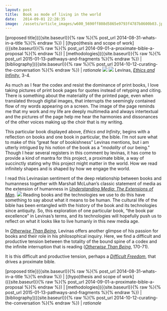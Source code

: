 ```yaml
---
layout:	post
title:	Book as mode of living in the world
date:	2014-09-01 22:28:35
image:	/assets/article_images/w600_5690ff808d5865e9793f4787b8600b03.jpg
---
```

[proposed title]({{site.baseurl}}{% raw %}{% post_url 2014-08-31-whats-in-a-title %}{% endraw %}) | [(hypo)thesis and scope of work]({{site.baseurl}}{% raw %}{% post_url 2014-09-01-a-proximate-bible-a-proposal %}{% endraw %}) | [methodologies]({{site.baseurl}}{% raw %}{% post_url 2015-01-13-pathways-and-fragments %}{% endraw %}) | [bibliography]({{site.baseurl}}{% raw %}{% post_url 2014-10-12-curating-the-conversation %}{% endraw %}) | *rationale*
![]({{site.baseurl}}/assets/article_images/w600_5690ff808d5865e9793f4787b8600b03.jpg)
![]({{site.baseurl}}/assets/article_images/w600_11b33c85697aabe51b3d00832adf65d7.jpg)
Levinas, [*Ethics and Infinity*](http://www.worldcat.org/oclc/11650618), 3-4.

As much as I fear the codex and resist the dominance of print books, I love taking pictures of print book pages for quotes instead of retyping and citing. There is something about the materiality of the printed page, even when translated through digital images, that interrupts the seemingly contained flow of my words appearing on a screen. The image of the page reminds me that my work and my life are deeply multimedia and always intertextual and the pictures of the page help me hear the harmonies and dissonances of the other voices making up the choir that is my writing.

This particular book displayed above, *Ethics and Infinity*, begins with a reflection on books and one book in particular, the bible. I’m not sure what to make of this “great fear of bookishness” Levinas mentions, but i am utterly intrigued by his notion of the book as a "*modality* of our being." Though I hear several registers in this comment by levinas, it has come to provide a kind of mantra for this project, a proximate bible, a way of succinctly stating why this project might matter in the world. How we read infinitely shapes and is shaped by how we engage the world.

I read this Levinasian sentiment of the deep relationship between books and humanness together with Marshall McLuhan’s classic statement of media as the extension of humanness in [*Understanding Media: The Extensions of Man*](http://www.worldcat.org/oclc/305387).
![]({{site.baseurl}}/assets/article_images/w600_b1f2ed49120dc919f8bc3ffdb2d527e6.jpg)
Reading books and the technologies we use to do this have something to say about what it means to be human. The cultural life of the bible has been entangled with the history of the book and its technologies since antiquity. So, this exploration of one particular book, “the book par excellence” in Levinas’s terms, and its technologies will hopefully push us to reflect on what it looks like to live humanly in this new media age.

In [*Otherwise Than Being*](http://www.worldcat.org/oclc/38908709), Levinas offers another glimpse of his passion for books and their role in his philosophical inquiry. Here, we find a difficult and productive tension between the totality of the bound spine of a codex and the infinite interruption that is reading ([*Otherwise Than Being*](http://www.worldcat.org/oclc/38908709), 170-71).

It is this difficult and productive tension, perhaps a [*Difficult Freedom*](http://www.worldcat.org/oclc/21077530), that drives a proximate bible.

[proposed title]({{site.baseurl}}{% raw %}{% post_url 2014-08-31-whats-in-a-title %}{% endraw %}) | [(hypo)thesis and scope of work]({{site.baseurl}}{% raw %}{% post_url 2014-09-01-a-proximate-bible-a-proposal %}{% endraw %}) | [methodologies]({{site.baseurl}}{% raw %}{% post_url 2015-01-13-pathways-and-fragments %}{% endraw %}) | [bibliography]({{site.baseurl}}{% raw %}{% post_url 2014-10-12-curating-the-conversation %}{% endraw %}) | *rationale*
